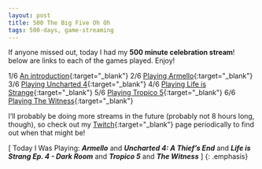 ```yaml
---
layout: post
title: 500 The Big Five Oh Oh
tags: 500-days, game-streaming
---
```

If anyone missed out, today I had my **500 minute celebration stream**! below are links to each of the games played.  Enjoy!

1/6 [An introduction](https://youtu.be/SPWRff6fYqs){:target="_blank"}
2/6 [Playing Armello](https://youtu.be/_BlwL_8IOT8){:target="_blank"}
3/6 [Playing Uncharted 4](https://youtu.be/z_43V450xa0){:target="_blank"}
4/6 [Playing Life is Strange](https://youtu.be/4_UJ7IGkGis){:target="_blank"}
5/6 [Playing Tropico 5](https://youtu.be/JcpDn1Zgxg4){:target="_blank"}
6/6 [Playing The Witness](https://youtu.be/dgufRm-H3nU){:target="_blank"}

I’ll probably be doing more streams in the future (probably not 8 hours long, though), so check out my [Twitch](https://www.twitch.tv/fostywosty){:target="_blank"} page periodically to find out when that might be!

[ Today I Was Playing: ***Armello*** and ***Uncharted 4: A Thief’s End*** and ***Life is Strang Ep. 4 - Dark Room*** and ***Tropico 5*** and ***The Witness*** ]
{: .emphasis}